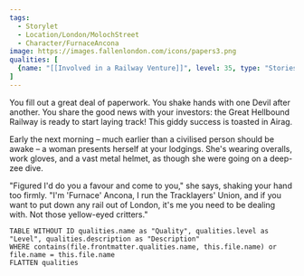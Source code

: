 ```yaml
---
tags:
  - Storylet
  - Location/London/MolochStreet
  - Character/FurnaceAncona
image: https://images.fallenlondon.com/icons/papers3.png
qualities: [
  {name: "[[Involved in a Railway Venture]]", level: 35, type: "Stories", discrete: true, unlock: "[[Advertisements of a New Venture]]", icon: "", description: "You've resolved the necessary permits"}
]
---
```


You fill out a great deal of paperwork. You shake hands with one Devil after another. You share the good news with your investors: the Great Hellbound Railway is ready to start laying track! This giddy success is toasted in Airag.

Early the next morning – much earlier than a civilised person should be awake – a woman presents herself at your lodgings. She's wearing overalls, work gloves, and a vast metal helmet, as though she were going on a deep-zee dive.

"Figured I'd do you a favour and come to you," she says, shaking your hand too firmly. "I'm 'Furnace' Ancona, I run the Tracklayers' Union, and if you want to put down any rail out of London, it's me you need to be dealing with. Not those yellow-eyed critters."


```dataview
TABLE WITHOUT ID qualities.name as "Quality", qualities.level as "Level", qualities.description as "Description" 
WHERE contains(file.frontmatter.qualities.name, this.file.name) or file.name = this.file.name 
FLATTEN qualities
```